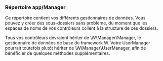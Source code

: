 ### Répertoire app/Manager

Ce répertoire contient vos différents gestionnaires de données. Vous pouvez y créer des sous-dossiers sans problème, du moment que les espaces de noms de vos contrôleurs collent à la structure de ces dossiers. 

Tous vos contrôleurs devraient hériter de \W\Manager\Manager, le gestionnaire de données de base du framework W. Votre UserManager pourrait toutefois plutôt hériter de \W\Manager\UserManager, afin de bénéficier de quelques méthodes supplémentaires. 